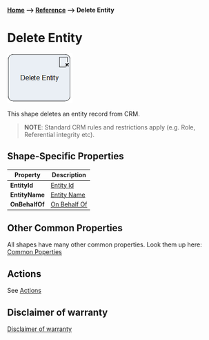 __[Home](/) --> [Reference](/ref) --> Delete Entity__

# Delete Entity

![Delete Entity](media/DeleteEntity.png)

This shape deletes an entity record from CRM.

> **NOTE**: Standard CRM rules and restrictions apply (e.g. Role, Referential
integrity etc).


## Shape-Specific Properties

| Property | Description |
| -------- | ----------- |
| __EntityId__   | [Entity Id](common/EntityId.md) |
| __EntityName__ | [Entity Name](common/EntityName.md)|
| __OnBehalfOf__ | [On Behalf Of](common/OnBehalfOf.md)    |


## Other Common Properties
All shapes have many other common properties. Look them up here: [Common Poperties](common/README.md)

## Actions
See [Actions](common/Actions.md)

## Disclaimer of warranty

[Disclaimer of warranty](../guides/common/DisclaimerOfWarranty.md)